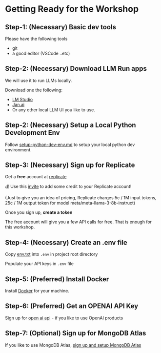 # Getting Ready for the Workshop

## Step-1: (Necessary) Basic dev tools

Please have the following tools
- git
- a good editor (VSCode ..etc)

## Step-2: (Necessary) Download LLM Run apps

We will use it to run LLMs locally.

Download one the following:

- [LM Studio](https://lmstudio.ai/)
- [Jan.ai](https://jan.ai/)
- Or any other local LLM UI you like to use.


## Step-2: (Necessary) Setup a Local Python Development Env

Follow [setup-python-dev-env.md](setup-python-dev-env.md) to setup your local python dev environment.

## Step-3: (Necessary) Sign up for Replicate

Get a **free** account at [replicate](https://replicate.com/home)

💰 Use this [invite](https://replicate.com/invites/a8717bfe-2f3d-4a52-88ed-1356231cdf03) to add some credit to your Replicate account!

(Just to give you an idea of pricing, Replicate charges 5c / 1M input tokens, 25c / 1M output token for model meta/meta-llama-3-8b-instruct)

Once you sign up, **create a token**

The free account will give you a few API calls for free.  That is enough for this workshop.

## Step-4: (Necessary) Create an .env file

Copy [env.txt](env.txt) into `.env` in project root directory

Populate your API keys in `.env` file

## Step-5: (Preferred) Install Docker

Install [Docker](https://www.docker.com/) for your machine.

## Step-6: (Preferred) Get an OPENAI API Key

Sign up for [open ai api](https://openai.com/api/) - if you like to use OpenAI products

## Step-7: (Optional) Sign up for MongoDB Atlas

If you like to use MongoDB Atlas, [sign up and setup MongoDB Atlas](./setup-atlas.md)


